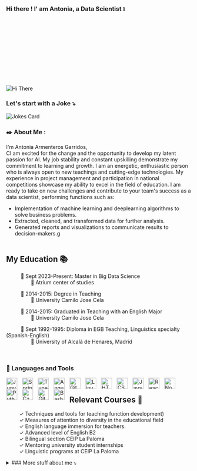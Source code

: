  ### Hi there !  I' am Antonia, a Data Scientist <a href=""><img src="https://media.giphy.com/media/hvRJCLFzcasrR4ia7z/giphy.gif" width="5%"></a>

![Hi There](https://img.freepik.com/premium-vector/welcome-banner-word-white-background-colorful-rainbow-sign-label-design-wallpaper-vector-illustration_87543-10859.jpg?w=2000)


### Let's start with a Joke ⤵️ 
![Jokes Card](https://readme-jokes.vercel.app/api?hideBorder)

###  ✒️ About Me :
I'm Antonia Armenteros Garridos, <br> CI am excited for the change and the opportunity
to develop my latent passion for AI. My job stability and constant upskilling demonstrate
my commitment to learning and growth. I am an energetic, enthusiastic person who is always
open to new teachings and cutting-edge technologies. My experience in project
management and participation in national competitions showcase my ability to excel in the
field of education. I am ready to take on new challenges and contribute to your team's
success as a data scientist, performing functions
such as:
- Implementation of machine learning and deeplearning algorithms to solve business problems.
- Extracted, cleaned, and transformed data for further analysis.
- Generated reports and visualizations to communicate results to decision-makers.g<br> 
  <br>
 
## My Education  📚
 
&nbsp;&nbsp;&nbsp;&nbsp;&nbsp;&nbsp;&nbsp;&nbsp;&nbsp; 📗 Sept 2023-Present: Master in Big Data Science<br> 
&nbsp;&nbsp;&nbsp;&nbsp;&nbsp;&nbsp;&nbsp;&nbsp;&nbsp;&nbsp;&nbsp;&nbsp;&nbsp;&nbsp;&nbsp;&nbsp;&nbsp;🏫 Atrium center of studies<br>

&nbsp;&nbsp;&nbsp;&nbsp;&nbsp;&nbsp;&nbsp;&nbsp;&nbsp; 📗 2014-2015: Degree in Teaching <br> 
&nbsp;&nbsp;&nbsp;&nbsp;&nbsp;&nbsp;&nbsp;&nbsp;&nbsp;&nbsp;&nbsp;&nbsp;&nbsp;&nbsp;&nbsp;&nbsp;&nbsp;🏫 University Camilo Jose Cela<br>

&nbsp;&nbsp;&nbsp;&nbsp;&nbsp;&nbsp;&nbsp;&nbsp;&nbsp; 📗 2014-2015: Graduated in Teaching with an English Major <br> 
&nbsp;&nbsp;&nbsp;&nbsp;&nbsp;&nbsp;&nbsp;&nbsp;&nbsp;&nbsp;&nbsp;&nbsp;&nbsp;&nbsp;&nbsp;&nbsp;&nbsp;🏫 University Camilo Jose Cela<br>

&nbsp;&nbsp;&nbsp;&nbsp;&nbsp;&nbsp;&nbsp;&nbsp;&nbsp; 📗 Sept 1992-1995: Diploma in EGB Teaching, Linguistics specialty (Spanish-English)<br> 
&nbsp;&nbsp;&nbsp;&nbsp;&nbsp;&nbsp;&nbsp;&nbsp;&nbsp;&nbsp;&nbsp;&nbsp;&nbsp;&nbsp;&nbsp;&nbsp;&nbsp;🏫 University of Alcalá de Henares, Madrid<br>

<br>

### 🧰 Languages and Tools

<img align="left" alt="Jupyter" width="30px" style="padding-right:10px;" src="https://cdn.jsdelivr.net/gh/devicons/devicon/icons/jupyter/jupyter-original.svg"/>
<img align="left" alt="Spring" width="30px" style="padding-right:10px;" src="https://cdn.jsdelivr.net/gh/devicons/devicon/icons/spring/spring-original.svg" />
<img align="left" alt="TypeScript" width="30px" style="padding-right:10px;" src="https://cdn.jsdelivr.net/gh/devicons/devicon/icons/typescript/typescript-plain.svg" />
<img align="left" alt="Angular" width="30px" style="padding-right:10px;" src="https://cdn.jsdelivr.net/gh/devicons/devicon/icons/angularjs/angularjs-plain.svg" />
<img align="left" alt="Git" width="30px" style="padding-right:10px;" src="https://cdn.jsdelivr.net/gh/devicons/devicon/icons/git/git-original.svg" />
<img align="left" alt="Linux" width="30px" style="padding-right:10px;" src="https://cdn.jsdelivr.net/gh/devicons/devicon/icons/linux/linux-original.svg" />
<img align="left" alt="HTML" width="30px" style="padding-right:10px;" src="https://cdn.jsdelivr.net/gh/devicons/devicon/icons/html5/html5-plain.svg" />
<img align="left" alt="CSS" width="30px" style="padding-right:10px;" src="https://cdn.jsdelivr.net/gh/devicons/devicon/icons/css3/css3-plain.svg" />
<img align="left" alt="JavaScript" width="30px" style="padding-right:10px;" src="https://cdn.jsdelivr.net/gh/devicons/devicon/icons/javascript/javascript-plain.svg" />
<img align="left" alt="React" width="30px" style="padding-right:10px;" src="https://cdn.jsdelivr.net/gh/devicons/devicon/icons/react/react-original.svg" />
<img align="left" alt="NodeJS" width="30px" style="padding-right:10px;" src="https://cdn.jsdelivr.net/gh/devicons/devicon/icons/nodejs/nodejs-original.svg" />
<img align="left" alt="Python" width="30px" style="padding-right:10px;" src="https://cdn.jsdelivr.net/gh/devicons/devicon/icons/python/python-plain.svg" />
<img align="left" alt="C++" width="30px" style="padding-right:10px;" src="https://cdn.jsdelivr.net/gh/devicons/devicon/icons/cplusplus/cplusplus-line.svg" />
<img align="left" alt="GitHub" width="30px" style="padding-right:10px;" src="https://cdn.jsdelivr.net/gh/devicons/devicon/icons/github/github-original.svg" />
<img align="left" alt="Bash" width="30px" style="padding-right:10px;" src="https://cdn.jsdelivr.net/gh/devicons/devicon/icons/bash/bash-original.svg" />
<br />



## Relevant Courses 📜

&nbsp;&nbsp;&nbsp;&nbsp;&nbsp;&nbsp;&nbsp;&nbsp;&nbsp;✓ Techniques and tools for teaching function development) <br>
&nbsp;&nbsp;&nbsp;&nbsp;&nbsp;&nbsp;&nbsp;&nbsp;&nbsp;✓ Measures of attention to diversity in the educational field <br>
&nbsp;&nbsp;&nbsp;&nbsp;&nbsp;&nbsp;&nbsp;&nbsp;&nbsp;✓ English language immersion for teachers. <br>
&nbsp;&nbsp;&nbsp;&nbsp;&nbsp;&nbsp;&nbsp;&nbsp;&nbsp;✓ Advanced level of English B2 <br>
&nbsp;&nbsp;&nbsp;&nbsp;&nbsp;&nbsp;&nbsp;&nbsp;&nbsp;✓ Bilingual section CEIP La Paloma <br>
&nbsp;&nbsp;&nbsp;&nbsp;&nbsp;&nbsp;&nbsp;&nbsp;&nbsp;✓ Mentoring university student internships <br>
&nbsp;&nbsp;&nbsp;&nbsp;&nbsp;&nbsp;&nbsp;&nbsp;&nbsp;✓ Linguistic programs at CEIP La Paloma <br>


<details>
<summary>
 ###  More stuff about me ⤵️ 
</summary>


### Languages 🌐

| Language      | Proficiency                                                               |
| ------------- | ------------------------------------------------------------------------- |
| English       | Fluent                                                                    |
| Spanish        | Native / Official                                                                                                                  



### How to reach me 📪
 
&nbsp;&nbsp;&nbsp;&nbsp;&nbsp;&nbsp;&nbsp;&nbsp;&nbsp;**✔️Website:** [Antonia Armenteros](https://tarmenteros.es/inicio/)<br>
&nbsp;&nbsp;&nbsp;&nbsp;&nbsp;&nbsp;&nbsp;&nbsp;&nbsp;**✔️Linkedin:** [Antonia Armenteros]([https://www.linkedin.com/in/boisguenerubbens/](https://www.linkedin.com/in/antonia-armenteros-51286a115?lipi=urn%3Ali%3Apage%3Ad_flagship3_profile_view_base_contact_details%3BdJ0jD7HdTwGWwoQWBvrcXA%3D%3D))<br>
&nbsp;&nbsp;&nbsp;&nbsp;&nbsp;&nbsp;&nbsp;&nbsp;&nbsp;**✔️E-Mail:** tarmenteros.tiag@gmail.com <br> 
<br>


💥&nbsp;&nbsp;**Most Used Languages On GitHub:**<br> 
[![Top Langs](https://github-readme-stats.vercel.app/api/top-langs/?username=tonita0710)](https://github.com/anuraghazra/github-readme-stats)

![GitHub stats](https://github-readme-stats.vercel.app/api?username=tonita0710&show_icons=true&count_private=true)  

![GitHub Activity Graph](https://activity-graph.herokuapp.com/graph?username=tonita0710)  



